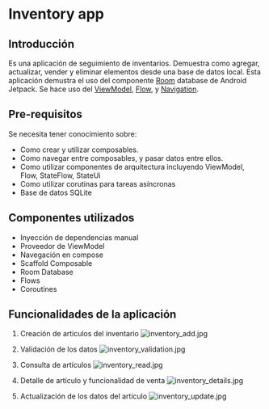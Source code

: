 Inventory app
==================================

Introducción
------------

Es una aplicación de seguimiento de inventarios. Demuestra como agregar, actualizar, vender y eliminar elementos desde una base de datos local.
Esta aplicación demustra el uso del componente [Room](https://developer.android.com/training/data-storage/room) database de Android Jetpack.
Se hace uso del [ViewModel](https://developer.android.com/topic/libraries/architecture/viewmodel),
[Flow](https://developer.android.com/kotlin/flow),
y [Navigation](https://developer.android.com/topic/libraries/architecture/navigation/).

Pre-requisitos
--------------

Se necesita tener conocimiento sobre:
- Como crear y utilizar composables.
- Como navegar entre composables, y pasar datos entre ellos.
- Como utilizar componentes de arquitectura incluyendo ViewModel, Flow, StateFlow, StateUi
- Como utilizar corutinas para tareas asíncronas
- Base de datos SQLite

Componentes utilizados
--------------

- Inyección de dependencias manual
- Proveedor de ViewModel
- Navegación en compose
- Scaffold Composable
- Room Database
- Flows
- Coroutines

Funcionalidades de la aplicación
--------------

1. Creación de articulos del inventario
![inventory_add.jpg](app%2Fsampledata%2Finventory_add.jpg)

2. Validación de los datos
![inventory_validation.jpg](app%2Fsampledata%2Finventory_validation.jpg)

3. Consulta de artículos
![inventory_read.jpg](app%2Fsampledata%2Finventory_read.jpg)

4. Detalle de artículo y funcionalidad de venta
![inventory_details.jpg](app%2Fsampledata%2Finventory_details.jpg)

5. Actualización de los datos del artículo
![inventory_update.jpg](app%2Fsampledata%2Finventory_update.jpg)